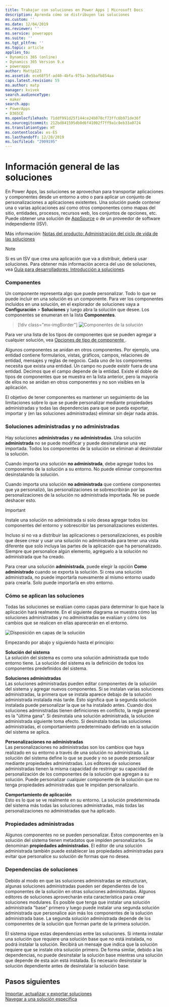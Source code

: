 ```yaml
---
title: Trabajar con soluciones en Power Apps | Microsoft Docs
description: Aprenda cómo se distribuyen las soluciones
ms.custom: ''
ms.date: 12/04/2019
ms.reviewer: ''
ms.service: powerapps
ms.suite: ''
ms.tgt_pltfrm: ''
ms.topic: article
applies_to:
- Dynamics 365 (online)
- Dynamics 365 Version 9.x
- powerapps
author: Mattp123
ms.assetid: ece68f5f-ad40-4bfa-975a-3e5bafb854aa
caps.latest.revision: 55
ms.author: matp
manager: kvivek
search.audienceType:
- maker
search.app:
- PowerApps
- D365CE
ms.openlocfilehash: 71ddf991d25f144ce24b078cf73ffc6b971de36f
ms.sourcegitcommit: 212bd841595db0d6f41002f7ff9a1c8eb33a0724
ms.translationtype: HT
ms.contentlocale: es-ES
ms.lasthandoff: 12/20/2019
ms.locfileid: "2909195"
---
```

# <a name="solutions-overview"></a>Información general de las soluciones  

  En Power Apps, las soluciones se aprovechan para transportar aplicaciones y componentes desde un entorno a otro o para aplicar un conjunto de personalizaciones a aplicaciones existentes. Una solución puede contener una o varias aplicaciones así como otros componentes como mapas del sitio, entidades, procesos, recursos web, los conjuntos de opciones, etc.  Puede obtener una solución de [AppSource](https://appsource.microsoft.com/) o de un proveedor de software independiente (ISV).
  
Más información: [Notas del producto: Administración del ciclo de vida de las soluciones](https://www.microsoft.com/download/details.aspx?id=57777)  
  
> [!NOTE]
>  Si es un ISV que crea una aplicación que va a distribuir, deberá usar soluciones. Para obtener más información acerca del uso de soluciones, vea [Guía para desarrolladores: Introducción a soluciones](/powerapps/developer/common-data-service/introduction-solutions).  
  

<a name="BKMK_SolutionComponents"></a>   
### <a name="components"></a>Componentes  
 Un componente representa algo que puede personalizar. Todo lo que se puede incluir en una solución es un componente. Para ver los componentes incluidos en una solución, en el explorador de soluciones vaya a **Configuración** > **Soluciones** y luego abra la solución que desee. Los componentes se enumeran en la lista **Componentes**. 

> [!div class="mx-imgBorder"] 
> ![Componentes de la solución](media/components-in-solution.png "Componentes de la solución") 

Para ver una lista de los tipos de componentes que se pueden agregar a cualquier solución, vea [Opciones de tipo de componente ](../../developer/common-data-service/reference/entities/solutioncomponent.md#componenttype-options).

<!-- The following is a list of components that you can view in a solution:  
  
-   AI Model

-   Application Ribbon  
  
-   Article Template  
  
-   Business Rule  

-   Canvas App 
  
-   Chart  
  
-   Connection Role  
  
-   Contract Template  

-   Custom Connector
 
-   Custom Control
  
-   Dashboard  
  
-   Email Template  
  
-   Entity  
  
-   Entity Relationship  

-   Environment variable
  
-   Field  
  
-   Field Security Profile  

-   Flow
  
-   Form  
  
-   Mail Merge Template  
  
-   Message  

-   Model-driven app
  
-   Option Set  
  
-   Plug-in Assembly  
  
-   Process  

-   Report  

-   Sdk Message Processing Step  
  
-   Security Role  
  
-   Service Endpoint  
  
-   Site Map  

-   Virtual Entity Data Provider

-   Virtual Entity Data Source
  
-   Web Resource  -->
  
 Algunos componentes se anidan en otros componentes. Por ejemplo, una entidad contiene formularios, vistas, gráficos, campos, relaciones de entidad, mensajes y reglas de negocio. Cada uno de los componentes necesita que exista una entidad. Un campo no puede existir fuera de una entidad. Decimos que el campo depende de la entidad. Existe el doble de tipos de componentes que se muestra en la lista anterior, pero la mayoría de ellos no se anidan en otros componentes y no son visibles en la aplicación.  
  
 El objetivo de tener componentes es mantener un seguimiento de las limitaciones sobre lo que se puede personalizar mediante propiedades administradas y todas las dependencias para que se pueda exportar, importar y (en las soluciones administradas) eliminar sin dejar nada atrás.  
  
<a name="BKMK_ManagedAndUnmanagedSolutions"></a>   
### <a name="managed-and-unmanaged-solutions"></a>Soluciones administradas y no administradas  
 Hay soluciones **administradas** y **no administradas**. Una solución **administrada** no se puede modificar y puede desinstalarse una vez importada. Todos los componentes de la solución se eliminan al desinstalar la solución.  
  
 Cuando importa una solución **no administrada**, debe agregar todos los componentes de la solución a su entorno. No puede eliminar componentes desinstalando la solución.  
  
 Cuando importa una solución **no administrada** que contiene componentes que ya personalizó, las personalizaciones se sobrescribirán por las personalizaciones de la solución no administrada importada. No se puede deshacer esto.  
  
> [!IMPORTANT]
>  Instale una solución no administrada si solo desea agregar todos los componentes del entorno y sobrescribir las personalizaciones existentes.  
  
 Incluso si no va a distribuir las aplicaciones o personalizaciones, es posible que desee crear y usar una solución no administrada para tener una vista diferente que solo incluya las partes de la aplicación que ha personalizado. Siempre que personalice algún elemento, agréguelo a la solución no administrada que ha creado.  
  
 Para crear una solución **administrada**, puede elegir la opción **Como administrado** cuando se exporta la solución. Si crea una solución administrada, no puede importarla nuevamente al mismo entorno usado para crearla. Solo puede importarla en otro entorno.  
  
<a name="BKMK_HowSolutionsAreApplied"></a>   
### <a name="how-solutions-are-applied"></a>Cómo se aplican las soluciones  
 Todas las soluciones se evalúan como capas para determinar lo que hace la aplicación hará realmente. En el siguiente diagrama se muestra cómo las soluciones administradas y no administradas se evalúan y cómo los cambios que se realicen en ellas aparecerán en el entorno.  
  
 ![Disposición en capas de la solución](media/solution-layering.png "Disposición en capas de la solución")  
  
 Empezando por abajo y siguiendo hasta el principio:  
  
 **Solución del sistema**  
 La solución del sistema es como una solución administrada que todo entorno tiene. La solución del sistema es la definición de todos los componentes predefinidos del sistema.  
  
 **Soluciones administradas**  
 Las soluciones administradas pueden editar componentes de la solución del sistema y agregar nuevos componentes. Si se instalan varias soluciones administradas, la primera que se instala aparece debajo de la solución administrada instalada más tarde. Esto significa que la segunda solución instalada puede personalizar la que se ha instalado antes. Cuando dos soluciones administradas tienen definiciones en conflicto, la regla general es la "última gana". Si desinstala una solución administrada, la solución administrada siguiente toma efecto. Si desinstala todas las soluciones administradas, el comportamiento predeterminado definido en la solución del sistema se aplica.  
  
 **Personalizaciones no administradas**  
 Las personalizaciones no administradas son los cambios que haya realizado en su entorno a través de una solución no administrada. La solución del sistema define lo que se puede y no se puede personalizar mediante propiedades administradas. Los editores de soluciones administradas tienen la misma capacidad de restringir su capacidad de personalización de los componentes de la solución que agregan a su solución. Puede personalizar cualquier componente de la solución que no tenga propiedades administradas que le impidan personalizarlo.  
  
 **Comportamiento de aplicación**  
 Esto es lo que se ve realmente en su entorno. La solución predeterminada del sistema más todas las soluciones administradas, más todas las personalizaciones no administradas que ha aplicado.  
  
<a name="BKMK_ManagedProperties"></a>   
### <a name="managed-properties"></a>Propiedades administradas  
 Algunos componentes no se pueden personalizar. Estos componentes en la solución del sistema tienen metadatos que impiden personalizarlos. Se denominan **propiedades administradas**. El editor de una solución administrada también puede establecer las propiedades administradas para evitar que personalice su solución de formas que no desea.  
  
<a name="BKMK_Dependencies"></a>   
### <a name="solution-dependencies"></a>Dependencias de soluciones  
 Debido al modo en que las soluciones administradas se estructuran, algunas soluciones administradas pueden ser dependientes de los componentes de la solución en otras soluciones administradas. Algunos editores de soluciones aprovecharán esta característica para crear soluciones modulares. Es posible que tenga que instalar una solución administrada "base" primero y luego puede instalar una segunda solución administrada que personalice aún más los componentes de la solución administrada base. La segunda solución administrada depende de los componentes de la solución que forman parte de la primera solución.  
  
 El sistema sigue estas dependencias entre las soluciones. Si intenta instalar una solución que requiere una solución base que no está instalada, no podrá instalar la solución. Recibirá un mensaje que indica que la solución requiere que se instale otra solución primero. De forma similar, debido a las dependencias, no puede desinstalar la solución base mientras una solución que depende de esta aún está instalada. Es necesario desinstalar la solución dependiente antes de desinstalar la solución base.  
  
  
## <a name="next-steps"></a>Pasos siguientes  
[Importar, actualizar y exportar soluciones](import-update-export-solutions.md) <br/>
[Navegar a una solución específica](navigate-specific-solution.md)
 
